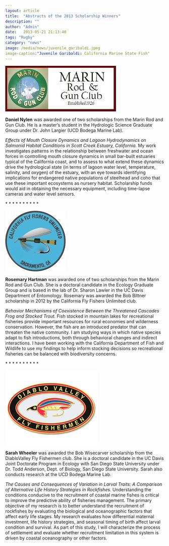 ```yaml
---
layout: article
title:  "Abstracts of the 2013 Scholarship Winners"
description: ""
author: "Admin"
date:   2013-05-21 21:13:40
tags: "Rugby"
category: "news"
image: /media/news/juvenile_garibaldi.jpeg
image-caption:"Juvenile Garibaldi: California Marine State Fish"
---
```

<section>
<div class="image_wrapper left">
	<a class="gallery" href="/media/news/marin_rod_and_gun_club.jpeg">
		<img alt="Marin Rod and Gun Club (MRGC)" src="/media/news/marin_rod_and_gun_club.jpeg"/>
	</a>
</div>
<p><b>Daniel Nylen</b> was awarded one of two scholarships from the Marin Rod and Gun Club.  He is a master’s student in the Hydrologic Science Graduate Group under Dr. John Largier (UCD Bodega Marine Lab). </p>  

<p><i>Effects of Mouth Closure Dynamics and Lagoon Hydrodynamics on Salmonid Habitat Conditions in Scott Creek Estuary, California. </i>My work investigates patterns in the relationship between freshwater and ocean forces in controlling mouth closure dynamics in small bar-built estuaries typical of the California coast, and to assess to what extend these dynamics drive the hydrological state (in terms of lagoon water level, temperature, salinity, and oxygen) of the estuary, with an eye towards identifying implications for endangered native populations of steelhead and coho that use these important ecosystems as nursery habitat.  Scholarship funds would aid in obtaining the necessary equipment, including time-lapse cameras and water level sensors.</p>
</section>

<p>  *   *   *   *   *   *   *   *   *   *</p>

<section>
<div class="image_wrapper left">
	<a class="gallery" href="/media/news/california_fly_fishers_unlimited.jpeg">
		<img alt="California Fly Fishers Unlimited (CFFU)" src="/media//news/california_fly_fishers_unlimited.jpeg"/>
	</a>
</div>
<p><b>Rosemary Hartman</b> was awarded one of two scholarships from the Marin Rod and Gun Club. She is a doctoral candidate in the Ecology Graduate Group and is based in the lab of Dr. Sharon Lawler in the UC Davis Department of Entomology.  Rosemary was awarded the Bob Bittner scholarship in 2012 by the California Fly Fishers Unlimited club.  </p>  

<p><i>Behavior Mechanisms of Coexistence Between the Threatened Cascades Frog and Stocked Trout.</i> Fish stocked in mountain lakes for recreational fisheries provide important resources for rural economies and wilderness conservation.  However, the fish are an introduced predator that can threaten the native community.  I am studying ways in which native species adapt to fish introductions, both through behavioral changes and indirect interactions.  I have been working with the California Department of Fish and Wildlife to use my findings to help inform stocking decisions so recreational fisheries can be balanced with biodiversity concerns. </p>
</section>

<p>  *   *   *   *   *   *   *   *   *   *</p>

<section>
<div class="image_wrapper left">
	<a class="gallery" href="/media/news/diablo_valley_fly_fishermen.png">
		<img alt="Diablo Valley Fly Fishermen (DVFF)" src="/media/news/diablo_valley_fly_fishermen.png"/>
	</a>
</div>
<p><b>Sarah Wheeler</b> was awarded the Bob Wisecarver scholarship from the DiabloValley Fly Fishermen club.  She is a doctoral candidate in the UC Davis Joint Doctorate Program in Ecology with San Diego State University under Dr. Todd Anderson, Dept. of Biology, San Diego State University.  Sarah also conducts research at the UCD Bodega Marine Lab.</p>  

<p><i>The Causes and Consequences of Variation in Larval Traits: A Comparison of Alternative Life History Strategies in Rockfishes.</i>  Understanding the conditions conducive to the recruitment of coastal marine fishes is critical to improve the predictive ability of fisheries management.  The primary objective of my research is to better understand the recruitment of rockfishes by evaluating the biological and oceanographic factors that affect early life stages.  My research evaluates how differential maternal investment, life history strategies, and seasonal timing of birth affect larval condition and survival.  As part of this study, I will characterize the process of settlement and evaluate whether recruitment limitation in this system is driven by coastal oceanography or other factors.   
 </p>
</section>
